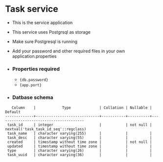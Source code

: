 # Task service
- This is the service application
- This service uses Postgrsql as storage
- Make sure Postgresql is running
- Add your password and other required files in your own application.properties
- ### Properties required
  - ``` {db.password} ```
  - ``` {app.port} ```

 - ### Datbase schema

```                                          
   Column    |            Type             | Collation | Nullable |                Default                
-------------+-----------------------------+-----------+----------+---------------------------------------
 task_id     | integer                     |           | not null | nextval('task_task_id_seq'::regclass)
 task_name   | character varying(255)      |           |          | 
 task_desc   | character varying(55)       |           |          | 
 created     | timestamp without time zone |           | not null | 
 updated     | timestamp without time zone |           |          | 
 type        | character varying(26)       |           |          | 
 task_uuid   | character varying(36)       |           |          | 
```

